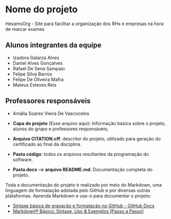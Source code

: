 # Nome do projeto

HexamsOrg - Site para facilitar a organização dos RHs e empresas na hora de marcar exames 

## Alunos integrantes da equipe

* Izadora Galarza Alves
* Daniel Alves Gonçalves
* Rafael De Sena Sampaio
* Felipe Silva Barros
* Felipe De Oliveira Mafra
* Mateus Esteves Reis

## Professores responsáveis

* Amália Soares Vieira De Vascocelos 


* **Capa do projeto** (Esse arquivo aqui): Informação básica sobre o projeto, alunos do grupo e professores responsáveis;
* **Arquivo CITATION.cff**: descritor do projeto, utilizado para geração do certificado ao final da disciplina.
* **Pasta código**: todos os arquivos resultantes da programação do software.
* **Pasta docs --> arquivo README.md**: Documentação completa do projeto.

Toda a documentação do projeto é realizado por meio do Markdown, uma linguagem de formatação adotada pelo GitHub e por diversas outras plataformas. Aprenda Markdown e use-o para documentar o projeto:

* [Sintaxe básica de gravação e formatação no GitHub - GitHub Docs](https://docs.github.com/pt/get-started/writing-on-github/getting-started-with-writing-and-formatting-on-github/basic-writing-and-formatting-syntax)
* [Markdown® Básico: Sintaxe, Uso &amp; Exemplos [Passo a Passo]](https://markdown.net.br/sintaxe-basica/)
